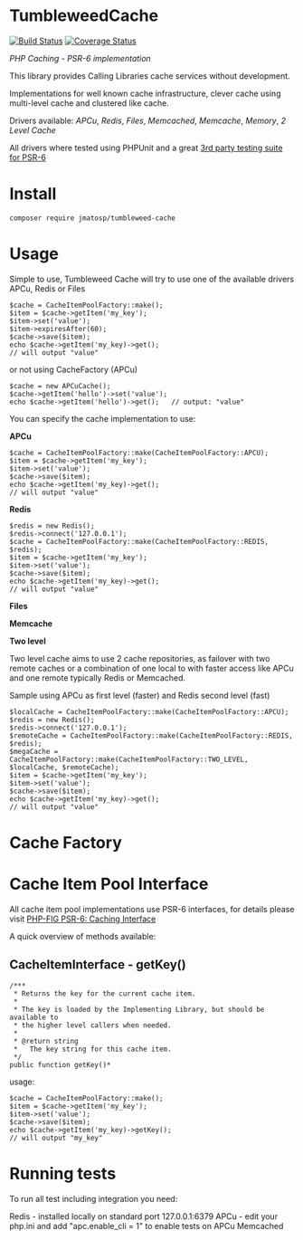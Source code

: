 TumbleweedCache
===============

[![Build Status](https://travis-ci.org/jmatosp/TumbleweedCache.svg?branch=master)](https://travis-ci.org/jmatosp/TumbleweedCache) [![Coverage Status](https://coveralls.io/repos/jmatosp/TumbleweedCache/badge.svg?branch=master&service=github)](https://coveralls.io/github/jmatosp/TumbleweedCache?branch=master)

*PHP Caching - PSR-6 implementation*

This library provides Calling Libraries cache services without development.

Implementations for well known cache infrastructure, clever cache using multi-level cache and clustered like cache.

Drivers available: *APCu*, *Redis*, *Files*, *Memcached*, *Memcache*, *Memory*, *2 Level Cache* 

All drivers where tested using PHPUnit and a great [3rd party testing suite for PSR-6](https://github.com/php-cache/integration-tests) 


Install
=======

    composer require jmatosp/tumbleweed-cache

Usage
=====

Simple to use, Tumbleweed Cache will try to use one of the available drivers APCu, Redis or Files 

    $cache = CacheItemPoolFactory::make();
    $item = $cache->getItem('my_key');
    $item->set('value');
    $item->expiresAfter(60);
    $cache->save($item);
    echo $cache->getItem('my_key)->get();
    // will output "value"
    
or not using CacheFactory (APCu)
    
    $cache = new APCuCache();
    $cache->getItem('hello')->set('value');
    echo $cache->getItem('hello')->get();   // output: "value"

You can specify the cache implementation to use:
 
**APCu**

    $cache = CacheItemPoolFactory::make(CacheItemPoolFactory::APCU);
    $item = $cache->getItem('my_key');
    $item->set('value');
    $cache->save($item);
    echo $cache->getItem('my_key)->get();
    // will output "value"
    
**Redis**

    $redis = new Redis();
    $redis->connect('127.0.0.1');
    $cache = CacheItemPoolFactory::make(CacheItemPoolFactory::REDIS, $redis);
    $item = $cache->getItem('my_key');
    $item->set('value');
    $cache->save($item);
    echo $cache->getItem('my_key)->get();
    // will output "value"

**Files**

**Memcache**

**Two level**

Two level cache aims to use 2 cache repositories, as failover with two remote caches or a combination of one local to 
with faster access like APCu and one remote typically Redis or Memcached.

Sample using APCu as first level (faster) and Redis second level (fast)

    $localCache = CacheItemPoolFactory::make(CacheItemPoolFactory::APCU);
    $redis = new Redis();
    $redis->connect('127.0.0.1');
    $remoteCache = CacheItemPoolFactory::make(CacheItemPoolFactory::REDIS, $redis);
    $megaCache = CacheItemPoolFactory::make(CacheItemPoolFactory::TWO_LEVEL, $localCache, $remoteCache);
    $item = $cache->getItem('my_key');
    $item->set('value');
    $cache->save($item);
    echo $cache->getItem('my_key)->get();
    // will output "value"
    

Cache Factory
=============


Cache Item Pool Interface
=========================

All cache item pool implementations use PSR-6 interfaces, for details please visit [PHP-FIG PSR-6: Caching Interface](http://www.php-fig.org/psr/psr-6/)

A quick overview of methods available:

CacheItemInterface - getKey()
---------------------------

    /***
     * Returns the key for the current cache item.
     *
     * The key is loaded by the Implementing Library, but should be available to
     * the higher level callers when needed.
     *
     * @return string
     *   The key string for this cache item.
     */
    public function getKey()* 

usage:
    
    $cache = CacheItemPoolFactory::make();
    $item = $cache->getItem('my_key');
    $item->set('value');
    $cache->save($item);
    echo $cache->getItem('my_key)->getKey();
    // will output "my_key"


Running tests
============

To run all test including integration you need:

Redis - installed locally on standard port 127.0.0.1:6379
APCu - edit your php.ini and add "apc.enable_cli = 1" to enable tests on APCu
Memcached


